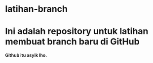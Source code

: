 # latihan-branch

# Ini adalah repository untuk latihan membuat branch baru di GitHub
**Github itu asyik lho.**
